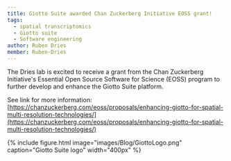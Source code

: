 ```yaml
---
title: Giotto Suite awarded Chan Zuckerberg Initiative EOSS grant!
tags:
  - spatial transcriptomics
  - Giotto suite
  - Software engineering
author: Ruben Dries
member: Ruben-Dries
---
```


The Dries lab is excited to receive a grant from the Chan Zuckerberg Initiative's Essential Open Source Software for Science (EOSS) program to further develop and enhance the Giotto Suite platform.

See link for more information:
[https://chanzuckerberg.com/eoss/proposals/enhancing-giotto-for-spatial-multi-resolution-technologies/](https://chanzuckerberg.com/eoss/proposals/enhancing-giotto-for-spatial-multi-resolution-technologies/)

{%
  include figure.html
  image="images/Blog/GiottoLogo.png"
  caption="Giotto Suite logo"
  width="400px"
%}
